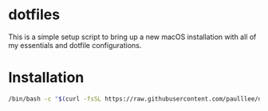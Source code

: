 # dotfiles

This is a simple setup script to bring up a new macOS installation with all of my essentials and dotfile configurations.

# Installation

```bash
/bin/bash -c "$(curl -fsSL https://raw.githubusercontent.com/paulllee/dotfiles/main/setup.sh)"
```
